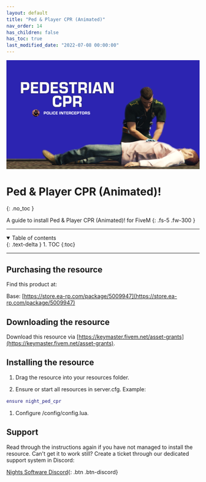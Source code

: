 ```yaml
---
layout: default
title: "Ped & Player CPR (Animated)"
nav_order: 14
has_children: false
has_toc: true
last_modified_date: "2022-07-08 00:00:00"
---
```


<img class="cover-img" src="/assets/img/pedAndPlayerCPR.png" alt="Ped & Player CPR (Animated) Resource" draggable="false">

# Ped & Player CPR (Animated)!
{: .no_toc }

A guide to install Ped & Player CPR (Animated)! for FiveM
{: .fs-5 .fw-300 }

---

<details open markdown="block">
  <summary>
    Table of contents
  </summary>
  {: .text-delta }
1. TOC
{:toc}
</details>

---

## Purchasing the resource

Find this product at:

Base: [https://store.ea-rp.com/package/5009947](https://store.ea-rp.com/package/5009947)

## Downloading the resource

Download this resource via [https://keymaster.fivem.net/asset-grants](https://keymaster.fivem.net/asset-grants).

## Installing the resource

1. Drag the resource into your resources folder.

1. Ensure or start all resources in server.cfg. 
Example:
```lua
ensure night_ped_cpr
```

1. Configure /config/config.lua.

## Support

Read through the instructions again if you have not managed to install the resource. Can't get it to work still? 
Create a ticket through our dedicated support system in Discord: 

[Nights Software Discord](https://ns.ea-rp.com){: .btn .btn-discord}
